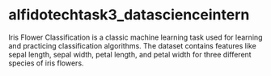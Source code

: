 # alfidotechtask3_datascienceintern
Iris Flower Classification is a classic machine learning task used for learning and practicing classification algorithms. The dataset contains features like sepal length, sepal width, petal length, and petal width for three different species of iris flowers.
